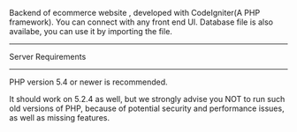 Backend of ecommerce website , developed with CodeIgniter(A PHP framework). You can connect with any front end UI.
Database file is also availabe, you can use it by importing the file.

*******************
Server Requirements
*******************

PHP version 5.4 or newer is recommended.

It should work on 5.2.4 as well, but we strongly advise you NOT to run
such old versions of PHP, because of potential security and performance
issues, as well as missing features.



